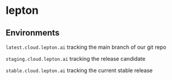 # lepton

## Environments

`latest.cloud.lepton.ai` tracking the main branch of our git repo

`staging.cloud.lepton.ai` tracking the release candidate

`stable.cloud.lepton.ai` tracking the current stable release
